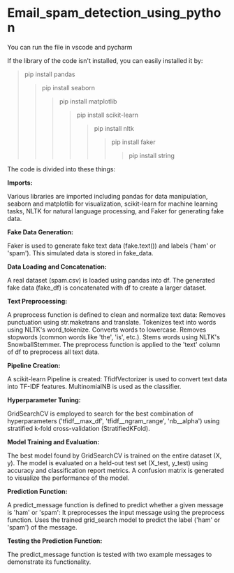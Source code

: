 # Email_spam_detection_using_python

You can run the file in vscode and pycharm

If the library of the code isn't installed, you can easily installed it by:

> pip install pandas
>> pip install seaborn
>>> pip install matplotlib
>>>> pip install scikit-learn
>>>>> pip install nltk
>>>>>> pip install faker
>>>>>>> pip install string

The code is divided into these things:

**Imports:** 

Various libraries are imported including pandas for data manipulation, seaborn and matplotlib for visualization, scikit-learn for machine learning tasks, NLTK for natural language processing, and Faker for generating fake data.

**Fake Data Generation:**

Faker is used to generate fake text data (fake.text()) and labels ('ham' or 'spam'). This simulated data is stored in fake_data.

**Data Loading and Concatenation:**

A real dataset (spam.csv) is loaded using pandas into df.
The generated fake data (fake_df) is concatenated with df to create a larger dataset.

**Text Preprocessing:**

A preprocess function is defined to clean and normalize text data:
Removes punctuation using str.maketrans and translate.
Tokenizes text into words using NLTK's word_tokenize.
Converts words to lowercase.
Removes stopwords (common words like 'the', 'is', etc.).
Stems words using NLTK's SnowballStemmer.
The preprocess function is applied to the 'text' column of df to preprocess all text data.

**Pipeline Creation:**

A scikit-learn Pipeline is created:
TfidfVectorizer is used to convert text data into TF-IDF features.
MultinomialNB is used as the classifier.

**Hyperparameter Tuning:**

GridSearchCV is employed to search for the best combination of hyperparameters ('tfidf__max_df', 'tfidf__ngram_range', 'nb__alpha') using stratified k-fold cross-validation (StratifiedKFold).

**Model Training and Evaluation:**

The best model found by GridSearchCV is trained on the entire dataset (X, y).
The model is evaluated on a held-out test set (X_test, y_test) using accuracy and classification report metrics.
A confusion matrix is generated to visualize the performance of the model.

**Prediction Function:**

A predict_message function is defined to predict whether a given message is 'ham' or 'spam':
It preprocesses the input message using the preprocess function.
Uses the trained grid_search model to predict the label ('ham' or 'spam') of the message.

**Testing the Prediction Function:**

The predict_message function is tested with two example messages to demonstrate its functionality.
